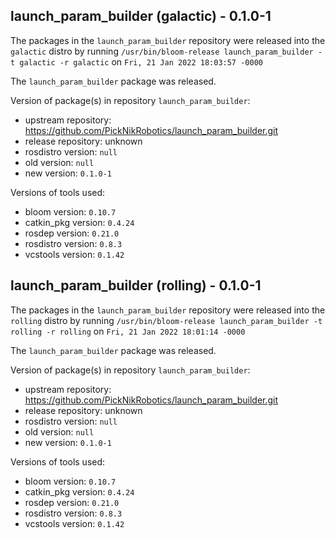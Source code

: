 ## launch_param_builder (galactic) - 0.1.0-1

The packages in the `launch_param_builder` repository were released into the `galactic` distro by running `/usr/bin/bloom-release launch_param_builder -t galactic -r galactic` on `Fri, 21 Jan 2022 18:03:57 -0000`

The `launch_param_builder` package was released.

Version of package(s) in repository `launch_param_builder`:

- upstream repository: https://github.com/PickNikRobotics/launch_param_builder.git
- release repository: unknown
- rosdistro version: `null`
- old version: `null`
- new version: `0.1.0-1`

Versions of tools used:

- bloom version: `0.10.7`
- catkin_pkg version: `0.4.24`
- rosdep version: `0.21.0`
- rosdistro version: `0.8.3`
- vcstools version: `0.1.42`


## launch_param_builder (rolling) - 0.1.0-1

The packages in the `launch_param_builder` repository were released into the `rolling` distro by running `/usr/bin/bloom-release launch_param_builder -t rolling -r rolling` on `Fri, 21 Jan 2022 18:01:14 -0000`

The `launch_param_builder` package was released.

Version of package(s) in repository `launch_param_builder`:

- upstream repository: https://github.com/PickNikRobotics/launch_param_builder.git
- release repository: unknown
- rosdistro version: `null`
- old version: `null`
- new version: `0.1.0-1`

Versions of tools used:

- bloom version: `0.10.7`
- catkin_pkg version: `0.4.24`
- rosdep version: `0.21.0`
- rosdistro version: `0.8.3`
- vcstools version: `0.1.42`



